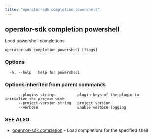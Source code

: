 ```yaml
---
title: "operator-sdk completion powershell"
---
```

## operator-sdk completion powershell

Load powershell completions

```
operator-sdk completion powershell [flags]
```

### Options

```
  -h, --help   help for powershell
```

### Options inherited from parent commands

```
      --plugins strings          plugin keys of the plugin to initialize the project with
      --project-version string   project version
      --verbose                  Enable verbose logging
```

### SEE ALSO

* [operator-sdk completion](../operator-sdk_completion)	 - Load completions for the specified shell

